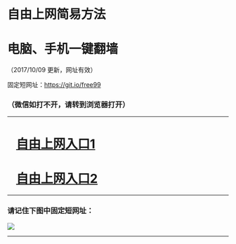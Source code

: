 ﻿# 自由上网简易方法

# 电脑、手机一键翻墙

（2017/10/09 更新，网址有效）

固定短网址：https://git.io/free99

### （微信如打不开，请转到浏览器打开）


***





# &nbsp;&nbsp; <a href="http://ft858324346.fwq-tz-1001.info/fwqtz01.html?t=10090019976 " target="_blank">自由上网入口1</a>
# &nbsp;&nbsp; <a href="http://ft252018486.fwq-tz-1002.info/fwqtz02.html?t=100900125181 " target="_blank">自由上网入口2</a>
***

### 请记住下图中固定短网址：

<img src="https://s3-us-west-2.amazonaws.com/fwq-1001/yjfq-20170905okok.png" /> 


***

